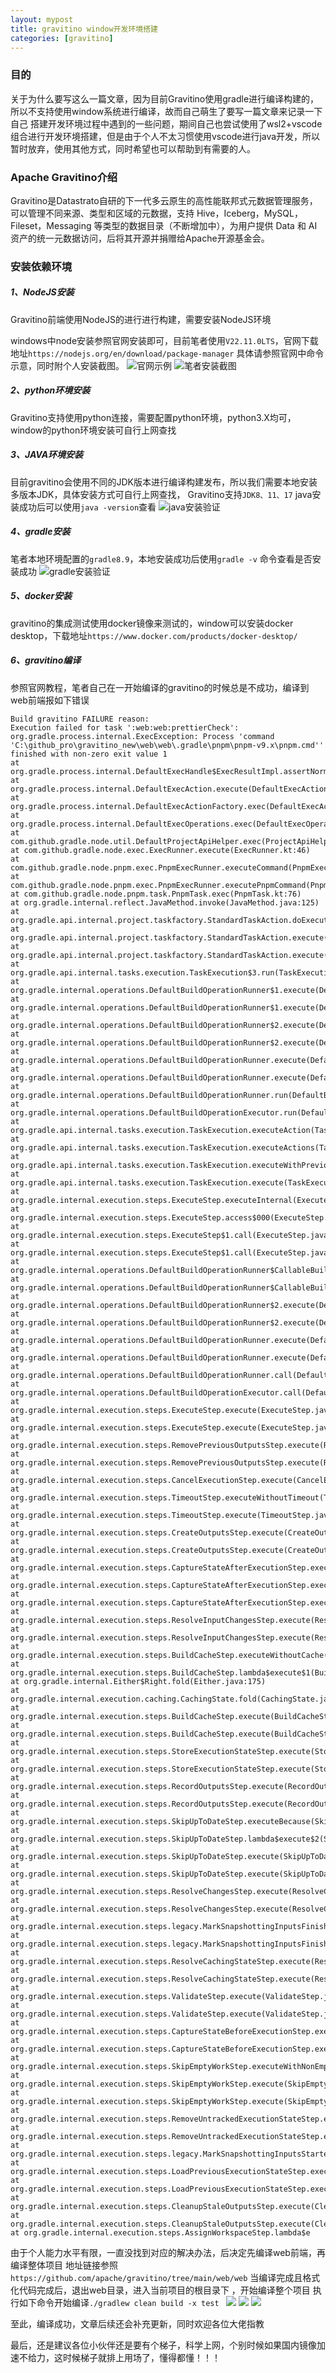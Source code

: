 ```yaml
---
layout: mypost
title: gravitino window开发环境搭建
categories: [gravitino]
---
```


### 目的
关于为什么要写这么一篇文章，因为目前Gravitino使用gradle进行编译构建的，所以不支持使用window系统进行编译，故而自己萌生了要写一篇文章来记录一下自己
搭建开发环境过程中遇到的一些问题，期间自己也尝试使用了wsl2+vscode组合进行开发环境搭建，但是由于个人不太习惯使用vscode进行java开发，所以暂时放弃，使用其他方式，同时希望也可以帮助到有需要的人。

### Apache Gravitino介绍
Gravitino是Datastrato自研的下一代多云原生的高性能联邦式元数据管理服务，可以管理不同来源、类型和区域的元数据，支持 Hive，Iceberg，MySQL，Fileset，Messaging 等类型的数据目录（不断增加中），为用户提供 Data 和 AI 资产的统一元数据访问，后将其开源并捐赠给Apache开源基金会。

### 安装依赖环境
##### 1、NodeJS安装
Gravitino前端使用NodeJS的进行进行构建，需要安装NodeJS环境

windows中node安装参照官网安装即可，目前笔者使用``V22.11.0LTS``，官网下载地址``https://nodejs.org/en/download/package-manager``
具体请参照官网中命令示意，同时附个人安装截图。
![官网示例](https://github.com/lsyulong/lsyulong.github.io/blob/master/posts/2024/11/23/2.png)
![笔者安装截图](https://github.com/lsyulong/lsyulong.github.io/blob/master/posts/2024/11/23/1.png)

##### 2、python环境安装
Gravitino支持使用python连接，需要配置python环境，python3.X均可，window的python环境安装可自行上网查找

##### 3、JAVA环境安装
目前gravitino会使用不同的JDK版本进行编译构建发布，所以我们需要本地安装多版本JDK，具体安装方式可自行上网查找，
Gravitino支持``JDK8、11、17``
java安装成功后可以使用``java -version``查看
![java安装验证](https://github.com/lsyulong/lsyulong.github.io/blob/master/posts/2024/11/23/4.png)

##### 4、gradle安装
笔者本地环境配置的``gradle8.9``，本地安装成功后使用``gradle -v`` 命令查看是否安装成功
![gradle安装验证](https://github.com/lsyulong/lsyulong.github.io/blob/master/posts/2024/11/23/3.png)

##### 5、docker安装
gravitino的集成测试使用docker镜像来测试的，window可以安装docker desktop，下载地址``https://www.docker.com/products/docker-desktop/``

##### 6、gravitino编译
参照官网教程，笔者自己在一开始编译的gravitino的时候总是不成功，编译到web前端报如下错误
```
Build gravitino FAILURE reason:
Execution failed for task ':web:web:prettierCheck':
org.gradle.process.internal.ExecException: Process 'command 'C:\github_pro\gravitino_new\web\web\.gradle\pnpm\pnpm-v9.x\pnpm.cmd'' finished with non-zero exit value 1
at org.gradle.process.internal.DefaultExecHandle$ExecResultImpl.assertNormalExitValue(DefaultExecHandle.java:415)
at org.gradle.process.internal.DefaultExecAction.execute(DefaultExecAction.java:38)
at org.gradle.process.internal.DefaultExecActionFactory.exec(DefaultExecActionFactory.java:202)
at org.gradle.process.internal.DefaultExecOperations.exec(DefaultExecOperations.java:37)
at com.github.gradle.node.util.DefaultProjectApiHelper.exec(ProjectApiHelper.kt:68)
at com.github.gradle.node.exec.ExecRunner.execute(ExecRunner.kt:46)
at com.github.gradle.node.pnpm.exec.PnpmExecRunner.executeCommand(PnpmExecRunner.kt:38)
at com.github.gradle.node.pnpm.exec.PnpmExecRunner.executePnpmCommand(PnpmExecRunner.kt:26)
at com.github.gradle.node.pnpm.task.PnpmTask.exec(PnpmTask.kt:76)
at org.gradle.internal.reflect.JavaMethod.invoke(JavaMethod.java:125)
at org.gradle.api.internal.project.taskfactory.StandardTaskAction.doExecute(StandardTaskAction.java:58)
at org.gradle.api.internal.project.taskfactory.StandardTaskAction.execute(StandardTaskAction.java:51)
at org.gradle.api.internal.project.taskfactory.StandardTaskAction.execute(StandardTaskAction.java:29)
at org.gradle.api.internal.tasks.execution.TaskExecution$3.run(TaskExecution.java:248)
at org.gradle.internal.operations.DefaultBuildOperationRunner$1.execute(DefaultBuildOperationRunner.java:29)
at org.gradle.internal.operations.DefaultBuildOperationRunner$1.execute(DefaultBuildOperationRunner.java:26)
at org.gradle.internal.operations.DefaultBuildOperationRunner$2.execute(DefaultBuildOperationRunner.java:66)
at org.gradle.internal.operations.DefaultBuildOperationRunner$2.execute(DefaultBuildOperationRunner.java:59)
at org.gradle.internal.operations.DefaultBuildOperationRunner.execute(DefaultBuildOperationRunner.java:157)
at org.gradle.internal.operations.DefaultBuildOperationRunner.execute(DefaultBuildOperationRunner.java:59)
at org.gradle.internal.operations.DefaultBuildOperationRunner.run(DefaultBuildOperationRunner.java:47)
at org.gradle.internal.operations.DefaultBuildOperationExecutor.run(DefaultBuildOperationExecutor.java:68)
at org.gradle.api.internal.tasks.execution.TaskExecution.executeAction(TaskExecution.java:233)
at org.gradle.api.internal.tasks.execution.TaskExecution.executeActions(TaskExecution.java:216)
at org.gradle.api.internal.tasks.execution.TaskExecution.executeWithPreviousOutputFiles(TaskExecution.java:199)
at org.gradle.api.internal.tasks.execution.TaskExecution.execute(TaskExecution.java:166)
at org.gradle.internal.execution.steps.ExecuteStep.executeInternal(ExecuteStep.java:105)
at org.gradle.internal.execution.steps.ExecuteStep.access$000(ExecuteStep.java:44)
at org.gradle.internal.execution.steps.ExecuteStep$1.call(ExecuteStep.java:59)
at org.gradle.internal.execution.steps.ExecuteStep$1.call(ExecuteStep.java:56)
at org.gradle.internal.operations.DefaultBuildOperationRunner$CallableBuildOperationWorker.execute(DefaultBuildOperationRunner.java:204)
at org.gradle.internal.operations.DefaultBuildOperationRunner$CallableBuildOperationWorker.execute(DefaultBuildOperationRunner.java:199)
at org.gradle.internal.operations.DefaultBuildOperationRunner$2.execute(DefaultBuildOperationRunner.java:66)
at org.gradle.internal.operations.DefaultBuildOperationRunner$2.execute(DefaultBuildOperationRunner.java:59)
at org.gradle.internal.operations.DefaultBuildOperationRunner.execute(DefaultBuildOperationRunner.java:157)
at org.gradle.internal.operations.DefaultBuildOperationRunner.execute(DefaultBuildOperationRunner.java:59)
at org.gradle.internal.operations.DefaultBuildOperationRunner.call(DefaultBuildOperationRunner.java:53)
at org.gradle.internal.operations.DefaultBuildOperationExecutor.call(DefaultBuildOperationExecutor.java:73)
at org.gradle.internal.execution.steps.ExecuteStep.execute(ExecuteStep.java:56)
at org.gradle.internal.execution.steps.ExecuteStep.execute(ExecuteStep.java:44)
at org.gradle.internal.execution.steps.RemovePreviousOutputsStep.execute(RemovePreviousOutputsStep.java:67)
at org.gradle.internal.execution.steps.RemovePreviousOutputsStep.execute(RemovePreviousOutputsStep.java:37)
at org.gradle.internal.execution.steps.CancelExecutionStep.execute(CancelExecutionStep.java:41)
at org.gradle.internal.execution.steps.TimeoutStep.executeWithoutTimeout(TimeoutStep.java:74)
at org.gradle.internal.execution.steps.TimeoutStep.execute(TimeoutStep.java:55)
at org.gradle.internal.execution.steps.CreateOutputsStep.execute(CreateOutputsStep.java:50)
at org.gradle.internal.execution.steps.CreateOutputsStep.execute(CreateOutputsStep.java:28)
at org.gradle.internal.execution.steps.CaptureStateAfterExecutionStep.executeDelegateBroadcastingChanges(CaptureStateAfterExecutionStep.java:100)
at org.gradle.internal.execution.steps.CaptureStateAfterExecutionStep.execute(CaptureStateAfterExecutionStep.java:72)
at org.gradle.internal.execution.steps.CaptureStateAfterExecutionStep.execute(CaptureStateAfterExecutionStep.java:50)
at org.gradle.internal.execution.steps.ResolveInputChangesStep.execute(ResolveInputChangesStep.java:40)
at org.gradle.internal.execution.steps.ResolveInputChangesStep.execute(ResolveInputChangesStep.java:29)
at org.gradle.internal.execution.steps.BuildCacheStep.executeWithoutCache(BuildCacheStep.java:179)
at org.gradle.internal.execution.steps.BuildCacheStep.lambda$execute$1(BuildCacheStep.java:70)
at org.gradle.internal.Either$Right.fold(Either.java:175)
at org.gradle.internal.execution.caching.CachingState.fold(CachingState.java:59)
at org.gradle.internal.execution.steps.BuildCacheStep.execute(BuildCacheStep.java:68)
at org.gradle.internal.execution.steps.BuildCacheStep.execute(BuildCacheStep.java:46)
at org.gradle.internal.execution.steps.StoreExecutionStateStep.execute(StoreExecutionStateStep.java:36)
at org.gradle.internal.execution.steps.StoreExecutionStateStep.execute(StoreExecutionStateStep.java:25)
at org.gradle.internal.execution.steps.RecordOutputsStep.execute(RecordOutputsStep.java:36)
at org.gradle.internal.execution.steps.RecordOutputsStep.execute(RecordOutputsStep.java:22)
at org.gradle.internal.execution.steps.SkipUpToDateStep.executeBecause(SkipUpToDateStep.java:91)
at org.gradle.internal.execution.steps.SkipUpToDateStep.lambda$execute$2(SkipUpToDateStep.java:55)
at org.gradle.internal.execution.steps.SkipUpToDateStep.execute(SkipUpToDateStep.java:55)
at org.gradle.internal.execution.steps.SkipUpToDateStep.execute(SkipUpToDateStep.java:37)
at org.gradle.internal.execution.steps.ResolveChangesStep.execute(ResolveChangesStep.java:65)
at org.gradle.internal.execution.steps.ResolveChangesStep.execute(ResolveChangesStep.java:36)
at org.gradle.internal.execution.steps.legacy.MarkSnapshottingInputsFinishedStep.execute(MarkSnapshottingInputsFinishedStep.java:37)
at org.gradle.internal.execution.steps.legacy.MarkSnapshottingInputsFinishedStep.execute(MarkSnapshottingInputsFinishedStep.java:27)
at org.gradle.internal.execution.steps.ResolveCachingStateStep.execute(ResolveCachingStateStep.java:77)
at org.gradle.internal.execution.steps.ResolveCachingStateStep.execute(ResolveCachingStateStep.java:38)
at org.gradle.internal.execution.steps.ValidateStep.execute(ValidateStep.java:94)
at org.gradle.internal.execution.steps.ValidateStep.execute(ValidateStep.java:49)
at org.gradle.internal.execution.steps.CaptureStateBeforeExecutionStep.execute(CaptureStateBeforeExecutionStep.java:71)
at org.gradle.internal.execution.steps.CaptureStateBeforeExecutionStep.execute(CaptureStateBeforeExecutionStep.java:45)
at org.gradle.internal.execution.steps.SkipEmptyWorkStep.executeWithNonEmptySources(SkipEmptyWorkStep.java:177)
at org.gradle.internal.execution.steps.SkipEmptyWorkStep.execute(SkipEmptyWorkStep.java:81)
at org.gradle.internal.execution.steps.SkipEmptyWorkStep.execute(SkipEmptyWorkStep.java:53)
at org.gradle.internal.execution.steps.RemoveUntrackedExecutionStateStep.execute(RemoveUntrackedExecutionStateStep.java:32)
at org.gradle.internal.execution.steps.RemoveUntrackedExecutionStateStep.execute(RemoveUntrackedExecutionStateStep.java:21)
at org.gradle.internal.execution.steps.legacy.MarkSnapshottingInputsStartedStep.execute(MarkSnapshottingInputsStartedStep.java:38)
at org.gradle.internal.execution.steps.LoadPreviousExecutionStateStep.execute(LoadPreviousExecutionStateStep.java:36)
at org.gradle.internal.execution.steps.LoadPreviousExecutionStateStep.execute(LoadPreviousExecutionStateStep.java:23)
at org.gradle.internal.execution.steps.CleanupStaleOutputsStep.execute(CleanupStaleOutputsStep.java:75)
at org.gradle.internal.execution.steps.CleanupStaleOutputsStep.execute(CleanupStaleOutputsStep.java:41)
at org.gradle.internal.execution.steps.AssignWorkspaceStep.lambda$e
```
由于个人能力水平有限，一直没找到对应的解决办法，后决定先编译web前端，再编译整体项目
地址链接参照 ``https://github.com/apache/gravitino/tree/main/web/web`` 当编译完成且格式化代码完成后，退出web目录，进入当前项目的根目录下
，开始编译整个项目
执行如下命令开始编译``./gradlew clean build -x test ``
![](https://github.com/lsyulong/lsyulong.github.io/blob/master/posts/2024/11/23/5.png)
![](https://github.com/lsyulong/lsyulong.github.io/blob/master/posts/2024/11/23/6.png)
![](https://github.com/lsyulong/lsyulong.github.io/blob/master/posts/2024/11/23/7.png)

至此，编译成功，文章后续还会补充更新，同时欢迎各位大佬指教

最后，还是建议各位小伙伴还是要有个梯子，科学上网，个别时候如果国内镜像加速不给力，这时候梯子就排上用场了，懂得都懂！！！
